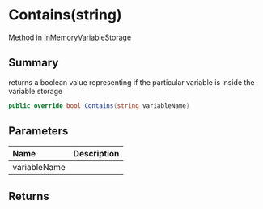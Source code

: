 # Contains(string)

Method in [InMemoryVariableStorage](/api/csharp/yarn.unity.inmemoryvariablestorage.md)

## Summary


returns a boolean value representing if the particular variable is inside the variable storage


```csharp
public override bool Contains(string variableName)
```

## Parameters

|Name|Description|
|:---|:---|
|variableName||

## Returns



